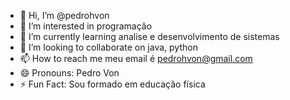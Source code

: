 - 👋 Hi, I’m @pedrohvon
- 👀 I’m interested in programação 
- 🌱 I’m currently learning analise e desenvolvimento de sistemas 
- 💞️ I’m looking to collaborate on java, python  
- 📫 How to reach me meu email é pedrohvon@gmail.com
- 😄 Pronouns: Pedro Von 
- ⚡ Fun Fact: Sou formado em educação física 
 
<!---
pedrohvon/pedrohvon is a ✨ special ✨ repository because its `README.md` (this file) appears on your GitHub profile.
You can click the Preview link to take a look at your changes.
--->

